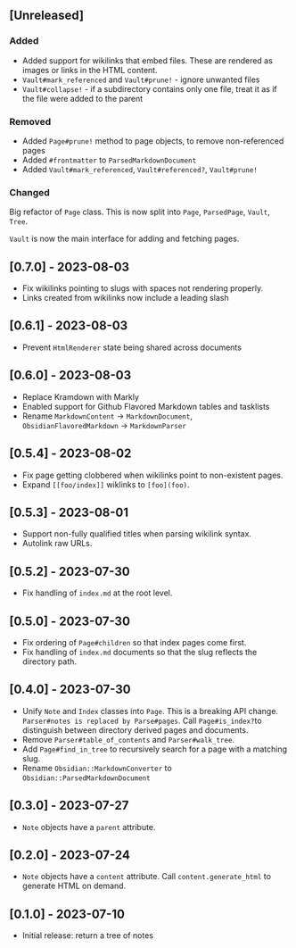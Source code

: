 ## [Unreleased]

### Added

- Added support for wikilinks that embed files. These are rendered as images or links in the HTML content.
- `Vault#mark_referenced` and `Vault#prune!` - ignore unwanted files
- `Vault#collapse!` - if a subdirectory contains only one file, treat it as if the file were added to the parent

### Removed

- Added `Page#prune!` method to page objects, to remove non-referenced pages
- Added `#frontmatter` to `ParsedMarkdownDocument`
- Added `Vault#mark_referenced`, `Vault#referenced?`, `Vault#prune!`

### Changed

Big refactor of `Page` class. This is now split into `Page`, `ParsedPage`, `Vault`, `Tree`.

`Vault` is now the main interface for adding and fetching pages.

## [0.7.0] - 2023-08-03

- Fix wikilinks pointing to slugs with spaces not rendering properly.
- Links created from wikilinks now include a leading slash

## [0.6.1] - 2023-08-03

- Prevent `HtmlRenderer` state being shared across documents

## [0.6.0] - 2023-08-03

- Replace Kramdown with Markly
- Enabled support for Github Flavored Markdown tables and tasklists
- Rename `MarkdownContent` -> `MarkdownDocument`, `ObsidianFlavoredMarkdown` -> `MarkdownParser`

## [0.5.4] - 2023-08-02

- Fix page getting clobbered when wikilinks point to non-existent pages.
- Expand `[[foo/index]]` wiklinks to `[foo](foo)`.

## [0.5.3] - 2023-08-01

- Support non-fully qualified titles when parsing wikilink syntax.
- Autolink raw URLs.

## [0.5.2] - 2023-07-30

- Fix handling of `index.md` at the root level.

## [0.5.0] - 2023-07-30

- Fix ordering of `Page#children` so that index pages come first.
- Fix handling of `index.md` documents so that the slug reflects the directory path.

## [0.4.0] - 2023-07-30

- Unify `Note` and `Index` classes into `Page`. This is a breaking API change. `Parser#notes is replaced by Parse#pages`. Call `Page#is_index?`to distinguish between directory derived pages and documents.
- Remove `Parser#table_of_contents` and `Parser#walk_tree`.
- Add `Page#find_in_tree` to recursively search for a page with a matching slug.
- Rename `Obsidian::MarkdownConverter` to `Obsidian::ParsedMarkdownDocument`

## [0.3.0] - 2023-07-27

- `Note` objects have a `parent` attribute.

## [0.2.0] - 2023-07-24

- `Note` objects have a `content` attribute. Call `content.generate_html` to generate HTML on demand.

## [0.1.0] - 2023-07-10

- Initial release: return a tree of notes
